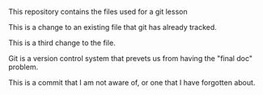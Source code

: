 This repository contains the files used for a git lesson

This is a change to an existing file that git has already tracked.

This is a third change to the file.

Git is a version control system that prevets us from  having the "final doc" problem.

This is a commit that I am not aware of, or one that I have forgotten about.